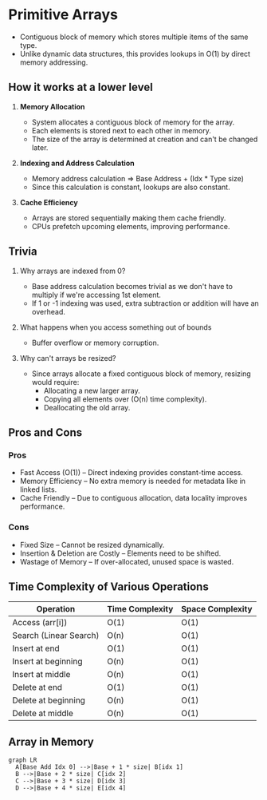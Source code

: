 # Primitive Arrays

- Contiguous block of memory which stores multiple items of the same type.
- Unlike dynamic data structures, this provides lookups in O(1) by direct memory addressing.

## How it works at a lower level

1. **Memory Allocation**

   - System allocates a contiguous block of memory for the array.
   - Each elements is stored next to each other in memory.
   - The size of the array is determined at creation and can't be changed later.

2. **Indexing and Address Calculation**

   - Memory address calculation => Base Address + (Idx \* Type size)
   - Since this calculation is constant, lookups are also constant.

3. **Cache Efficiency**

   - Arrays are stored sequentially making them cache friendly.
   - CPUs prefetch upcoming elements, improving performance.

## Trivia

1. Why arrays are indexed from 0?

   - Base address calculation becomes trivial as we don't have to multiply if we're accessing 1st element.
   - If 1 or -1 indexing was used, extra subtraction or addition will have an overhead.

2. What happens when you access something out of bounds

   - Buffer overflow or memory corruption.

3. Why can't arrays be resized?

   - Since arrays allocate a fixed contiguous block of memory, resizing would require:
     - Allocating a new larger array.
     - Copying all elements over (O(n) time complexity).
     - Deallocating the old array.

## Pros and Cons

### Pros

- Fast Access (O(1)) – Direct indexing provides constant-time access.
- Memory Efficiency – No extra memory is needed for metadata like in linked lists.
- Cache Friendly – Due to contiguous allocation, data locality improves performance.

### Cons

- Fixed Size – Cannot be resized dynamically.
- Insertion & Deletion are Costly – Elements need to be shifted.
- Wastage of Memory – If over-allocated, unused space is wasted.

## Time Complexity of Various Operations

| Operation              | Time Complexity | Space Complexity |
| ---------------------- | --------------- | ---------------- |
| Access (arr[i])        | O(1)            | O(1)             |
| Search (Linear Search) | O(n)            | O(1)             |
| Insert at end          | O(1)            | O(1)             |
| Insert at beginning    | O(n)            | O(1)             |
| Insert at middle       | O(n)            | O(1)             |
| Delete at end          | O(1)            | O(1)             |
| Delete at beginning    | O(n)            | O(1)             |
| Delete at middle       | O(n)            | O(1)             |

## Array in Memory

```mermaid
graph LR
  A[Base Add Idx 0] -->|Base + 1 * size| B[idx 1]
  B -->|Base + 2 * size| C[idx 2]
  C -->|Base + 3 * size| D[idx 3]
  D -->|Base + 4 * size| E[idx 4]
```
